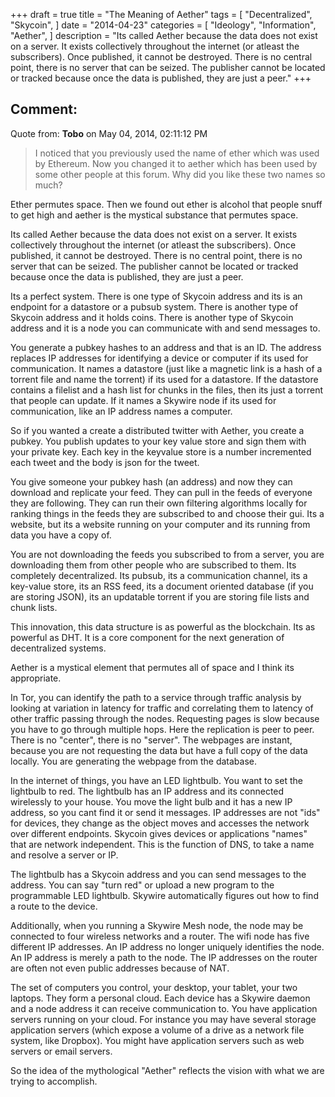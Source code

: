 +++
draft = true
title = "The Meaning of Aether"
tags = [
    "Decentralized",
    "Skycoin",
]
date = "2014-04-23"
categories = [
    "Ideology",
    "Information",
    "Aether",
]
description = "Its called Aether because the data does not exist on a server. It exists collectively throughout the internet (or atleast the subscribers). Once published, it cannot be destroyed. There is no central point, there is no server that can be seized. The publisher cannot be located or tracked because once the data is published, they are just a peer."
+++
## Comment:
Quote from: **Tobo** on May 04, 2014, 02:11:12 PM
>I noticed that you previously used the name of ether which was used by Ethereum. Now you changed it to aether which has been used by some other people at this forum. Why did you like these two names so much?

Ether permutes space. Then we found out ether is alcohol that people snuff to get high and aether is the mystical substance that permutes space.

Its called Aether because the data does not exist on a server. It exists collectively throughout the internet (or atleast the subscribers). Once published, it cannot be destroyed. There is no central point, there is no server that can be seized. The publisher cannot be located or tracked because once the data is published, they are just a peer.

Its a perfect system. There is one type of Skycoin address and its is an endpoint for a datastore or a pubsub system. There is another type of Skycoin address and it holds coins. There is another type of Skycoin address and it is a node you can communicate with and send messages to.

You generate a pubkey hashes to an address and that is an ID. The address replaces IP addresses for identifying a device or computer if its used for communication. It names a datastore (just like a magnetic link is a hash of a torrent file and name the torrent) if its used for a datastore. If the datastore contains a filelist and a hash list for chunks in the files, then its just a torrent that people can update. If it names a Skywire node if its used for communication, like an IP address names a computer.

So if you wanted a create a distributed twitter with Aether, you create a pubkey. You publish updates to your key value store and sign them with your private key. Each key in the keyvalue store is a number incremented each tweet and the body is json for the tweet.

You give someone your pubkey hash (an address) and now they can download and replicate your feed. They can pull in the feeds of everyone they are following. They can run their own filtering algorithms locally for ranking things in the feeds they are subscribed to and choose their gui. Its a website, but its a website running on your computer  and its running from data you have a copy of.

You are not downloading the feeds you subscribed to from a server, you are downloading them from other people who are subscribed to them. Its completely decentralized. Its pubsub, its a communication channel, its a key-value store, its an RSS feed, its a document oriented database (if you are storing JSON), its an updatable torrent if you are storing file lists and chunk lists.

This innovation, this data structure is as powerful as the blockchain. Its as powerful as DHT. It is a core component for the next generation of decentralized systems.

Aether is a mystical element that permutes all of space and I think its appropriate.

In Tor, you can identify the path to a service through traffic analysis by looking at variation in latency for traffic and correlating them to latency of other traffic passing through the nodes. Requesting pages is slow because you have to go through multiple hops. Here the replication is peer to peer. There is no "center", there is no "server". The webpages are instant, because you are not requesting the data but have a full copy of the data locally. You are generating the webpage from the database.

In the internet of things, you have an LED lightbulb. You want to set the lightbulb to red. The lightbulb has an IP address and its connected wirelessly to your house. You move the light bulb and it has a new IP address, so you cant find it or send it messages. IP addresses are not "ids" for devices, they change as the object moves and accesses the network over different endpoints. Skycoin gives devices or applications "names" that are network independent. This is the function of DNS, to take a name and resolve a server or IP.

The lightbulb has a Skycoin address and you can send messages to the address. You can say "turn red" or upload a new program to the programmable LED lightbulb. Skywire automatically figures out how to find a route to the device.

Additionally, when you running a Skywire Mesh node, the node may be connected to four wireless networks and a router. The wifi node has five different IP addresses. An IP address no longer uniquely identifies the node. An IP address is merely a path to the node. The IP addresses on the router are often not even public addresses because of NAT.

The set of computers you control, your desktop, your tablet, your two laptops. They form a personal cloud. Each device has a Skywire daemon and a node address it can receive communication to. You have application servers running on your cloud. For instance you may have several storage application servers (which expose a volume of a drive as a network file system, like Dropbox). You might have application servers such as web servers or email servers.

So the idea of the mythological "Aether" reflects the vision with what we are trying to accomplish.


